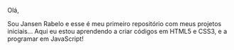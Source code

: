 Olá,

Sou Jansen Rabelo e esse é meu primeiro repositório com meus projetos iniciais... 
Aqui eu estou aprendendo a criar códigos em HTML5 e CSS3, e a programar em JavaScript!
